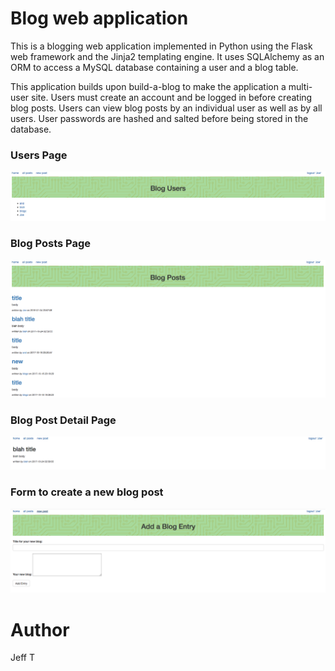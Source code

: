 # Blog web application

This is a blogging web application implemented in Python using the Flask web framework and the Jinja2 templating 
engine.  It uses SQLAlchemy as an ORM to access a MySQL database containing a user and a blog table.

This application builds upon build-a-blog to make the application a multi-user site.  Users must create an account 
and be logged in before creating blog posts.  Users can view blog posts by an individual 
user as well as by all users.  User passwords are hashed and salted before being stored in the database.

### Users Page

![Users](Users.png "Users")

### Blog Posts Page

![Posts](Posts.png "Posts")

### Blog Post Detail Page

![Post](Post.png "Post")

### Form to create a new blog post

![AddNewPost](AddNewPost.png "AddNewPost")


# Author
Jeff T
